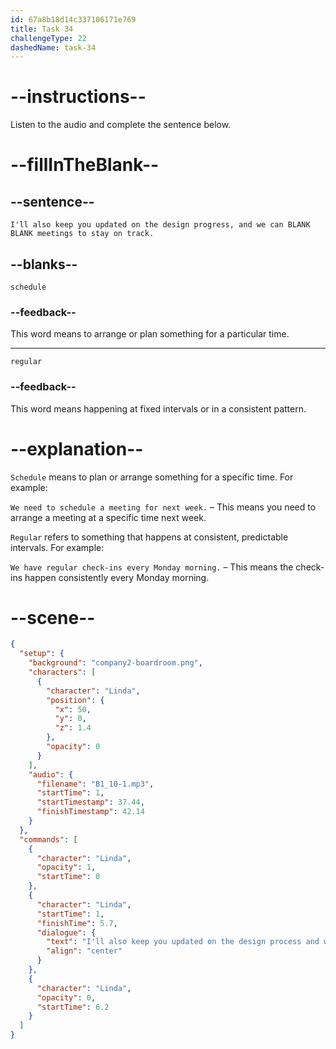```yaml
---
id: 67a8b18d14c337106171e769
title: Task 34
challengeType: 22
dashedName: task-34
---
```


<!-- (Audio) Linda: I'll also keep you updated on the design progress, and we can schedule regular meetings to stay on track. -->

# --instructions--

Listen to the audio and complete the sentence below.

# --fillInTheBlank--

## --sentence--

`I'll also keep you updated on the design progress, and we can BLANK BLANK meetings to stay on track.`

## --blanks--

`schedule`

### --feedback--

This word means to arrange or plan something for a particular time.

---

`regular`

### --feedback--

This word means happening at fixed intervals or in a consistent pattern.

# --explanation--

`Schedule` means to plan or arrange something for a specific time. For example:

`We need to schedule a meeting for next week.` – This means you need to arrange a meeting at a specific time next week.

`Regular` refers to something that happens at consistent, predictable intervals. For example:

`We have regular check-ins every Monday morning.` – This means the check-ins happen consistently every Monday morning.

# --scene--

```json
{
  "setup": {
    "background": "company2-boardroom.png",
    "characters": [
      {
        "character": "Linda",
        "position": {
          "x": 50,
          "y": 0,
          "z": 1.4
        },
        "opacity": 0
      }
    ],
    "audio": {
      "filename": "B1_10-1.mp3",
      "startTime": 1,
      "startTimestamp": 37.44,
      "finishTimestamp": 42.14
    }
  },
  "commands": [
    {
      "character": "Linda",
      "opacity": 1,
      "startTime": 0
    },
    {
      "character": "Linda",
      "startTime": 1,
      "finishTime": 5.7,
      "dialogue": {
        "text": "I'll also keep you updated on the design process and we can schedule regular meetings to stay on track.",
        "align": "center"
      }
    },
    {
      "character": "Linda",
      "opacity": 0,
      "startTime": 6.2
    }
  ]
}
```
